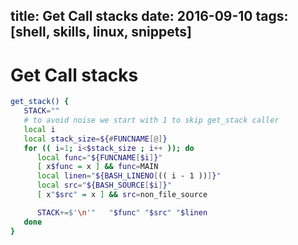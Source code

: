 title: Get Call stacks
date: 2016-09-10
tags: [shell, skills, linux, snippets]
---
Get Call stacks
===

```sh
get_stack() {
   STACK=""
   # to avoid noise we start with 1 to skip get_stack caller
   local i
   local stack_size=${#FUNCNAME[@]}
   for (( i=1; i<$stack_size ; i++ )); do
      local func="${FUNCNAME[$i]}"
      [ x$func = x ] && func=MAIN
      local linen="${BASH_LINENO[(( i - 1 ))]}"
      local src="${BASH_SOURCE[$i]}"
      [ x"$src" = x ] && src=non_file_source

      STACK+=$'\n'"   "$func" "$src" "$linen
   done
}
```
